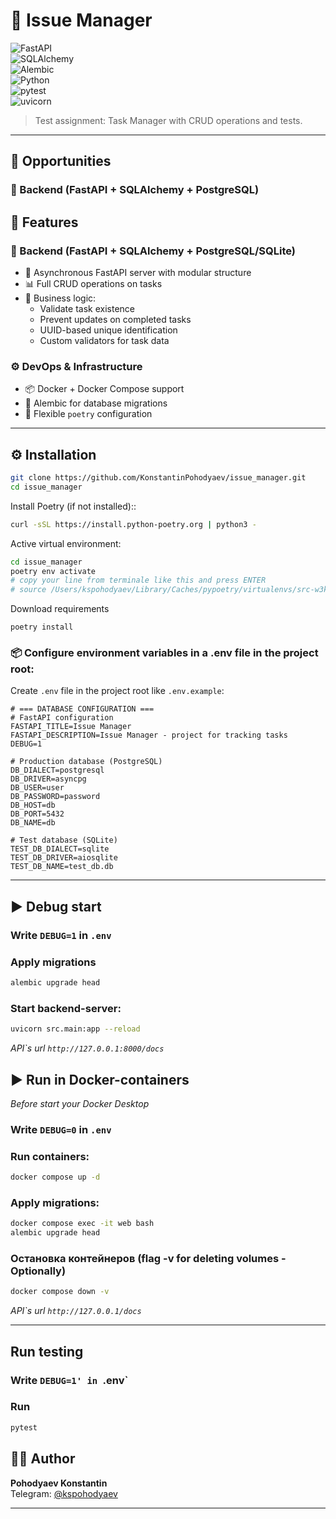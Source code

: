 # 📝 Issue Manager

![FastAPI](https://img.shields.io/badge/FastAPI-0.116.1-0?logo=fastapi&logoColor=white&labelColor=009688&color=009688)  
![SQLAlchemy](https://img.shields.io/badge/SQLAlchemy-2.0.40-orange?logo=sqlalchemy)  
![Alembic](https://img.shields.io/badge/Alembic-1.16.4-3796b0?logo=alembic)  
![Python](https://img.shields.io/badge/Python-3.12-3776AB?logo=python)  
![pytest](https://img.shields.io/badge/pytest-8.4.1-ff69b4?logo=python)  
![uvicorn](https://img.shields.io/badge/uvicorn-0.35.0-black?logo=fastapi)  

> Test assignment: Task Manager with CRUD operations and tests.

---

## 🚀 Opportunities

### 🧠 Backend (FastAPI + SQLAlchemy + PostgreSQL)
## 🚀 Features

### 🧠 Backend (FastAPI + SQLAlchemy + PostgreSQL/SQLite)

- 📡 Asynchronous FastAPI server with modular structure  
- 📊 Full CRUD operations on tasks  
- 🧩 Business logic:
  - Validate task existence
  - Prevent updates on completed tasks
  - UUID-based unique identification
  - Custom validators for task data

### ⚙️ DevOps & Infrastructure

- 📦 Docker + Docker Compose support  
- 🧾 Alembic for database migrations  
- 🔐 Flexible `poetry` configuration 

---

## ⚙️ Installation

```bash
git clone https://github.com/KonstantinPohodyaev/issue_manager.git
cd issue_manager
```

Install Poetry (if not installed)::

```bash
curl -sSL https://install.python-poetry.org | python3 -
```

Active virtual environment:

```bash
cd issue_manager
poetry env activate
# copy your line from terminale like this and press ENTER
# source /Users/kspohodyaev/Library/Caches/pypoetry/virtualenvs/src-w3klOcYr-py3.12/bin/activate
```

Download requirements
```
poetry install
```

### 📦 Configure environment variables in a .env file in the project root:

Create `.env` file in the project root like `.env.example`:

```env
# === DATABASE CONFIGURATION ===
# FastAPI configuration
FASTAPI_TITLE=Issue Manager
FASTAPI_DESCRIPTION=Issue Manager - project for tracking tasks
DEBUG=1

# Production database (PostgreSQL)
DB_DIALECT=postgresql
DB_DRIVER=asyncpg
DB_USER=user
DB_PASSWORD=password
DB_HOST=db
DB_PORT=5432
DB_NAME=db

# Test database (SQLite)
TEST_DB_DIALECT=sqlite
TEST_DB_DRIVER=aiosqlite
TEST_DB_NAME=test_db.db
```
---

## ▶️ Debug start

### Write `DEBUG=1` in `.env`

### Apply migrations
```bash
alembic upgrade head
```

### Start backend-server:

```bash
uvicorn src.main:app --reload
```

_API`s url ```http://127.0.0.1:8000/docs```_

## ▶️ Run in Docker-containers
_Before start your Docker Desktop_

### Write `DEBUG=0` in `.env`

### Run containers:

```bash
docker compose up -d
```

### Apply migrations:

```bash
docker compose exec -it web bash
alembic upgrade head
```

### Остановка контейнеров (flag -v for deleting volumes - Optionally)
```bash
docker compose down -v 
```

_API`s url ```http://127.0.0.1/docs```_

---

## Run testing

### Write `DEBUG=1' in `.env`

### Run
```bash
pytest
```

## 👨‍💻 Author

**Pohodyaev Konstantin**  
Telegram: [@kspohodyaev](https://t.me/kspohodyaev)

---
